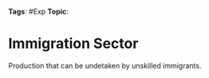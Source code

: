 
**Tags**: #Exp 
**Topic**: 

# Immigration Sector
Production that can be undetaken by unskilled immigrants.